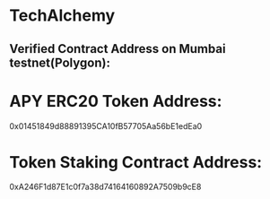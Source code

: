 # TechAlchemy

## Verified Contract Address on Mumbai testnet(Polygon):
# APY ERC20 Token Address: 
0x01451849d88891395CA10fB57705Aa56bE1edEa0

# Token Staking Contract Address:
0xA246F1d87E1c0f7a38d74164160892A7509b9cE8
